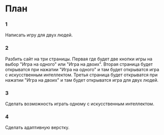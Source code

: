 # План
### 1
Написать игру для двух людей.

### 2
Разбить сайт на три страницы. Первая где будет две кнопки игры на выбор "Игра на одного" или "Игра на двоих".
Вторая страница будет открыватся при нажатии "Игра на одного" и там будет открыватся игра с искусственным интеллектом.
Третья страница будет открыватся при нажатии "Игра на двоих" и там будет открыватся игра для двух людей.
### 3
Сделать возможность играть одному с искусственным интеллектом.
### 4 
Сделать адаптивную верстку.